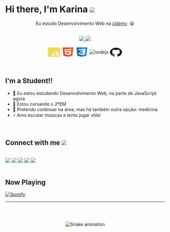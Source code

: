 # Hi there, I'm Karina <img src="https://media.giphy.com/media/12oufCB0MyZ1Go/giphy.gif" width="50">
  <p align="center">Eu estudo Desenvolvimento Web na <a href="https://www.udemy.com/" target="_blank"><i>Udemy</i></a>. 😃️</p>
  <br>

<div align="center">
  <a href="https://github.com/ka3ych">
    <img height="150em" src="https://github-readme-stats.vercel.app/api?username=ka3ych&count_private=true&include_all_commits=true&show_icons=true&theme=dracula&hide_border=false&show_owner=true"/>
    <img height="150em" src="https://github-readme-stats.vercel.app/api/top-langs/?username=ka3ych&theme=dracula&hide_border=false&&layout=compact"/>
  </a>
</div>

<div align="center" valign="top"><br>
  <img align="center" alt="Js" height="30" width="40" src="https://raw.githubusercontent.com/devicons/devicon/master/icons/javascript/javascript-plain.svg">
  <img align="center" alt="HTML" height="30" width="40" src="https://raw.githubusercontent.com/devicons/devicon/master/icons/html5/html5-original.svg">
  <img align="center" alt="CSS" height="30" width="40" src="https://raw.githubusercontent.com/devicons/devicon/master/icons/css3/css3-original.svg">
  <img align="center" alt="nodejs" height="30" width="40" src="https://cdn.worldvectorlogo.com/logos/nodejs-icon.svg">
  <img align="center" alt="github" height="30" width="40" src="https://raw.githubusercontent.com/devicons/devicon/master/icons/github/github-original.svg">
</div><br><br>

## I'm a Student!!

- 🌱 Eu estou estudando Desenvolvimento Web; na parte de JavaScript agora
- 👯 Estou cursando o 2ºEM 
- 🥅 Pretendo continuar na área; mas há também outra opção: medicina
- ⚡ Amo escutar músicas e tento jogar vôlei
<br>

## Connect with me <img src="https://media.giphy.com/media/LnQjpWaON8nhr21vNW/giphy.gif" width="60">
<br>
<a href="https://twitter.com/KarinaYangChen2"><img src="https://img.shields.io/badge/Twitter-1DA1F2?style=for-the-badge&logo=twitter&logoColor=white"></a>
<a href="https://www.instagram.com/ka_ycc/"><img src="https://img.shields.io/badge/Instagram-E4405F?style=for-the-badge&logo=instagram&logoColor=white"></a>
<a href="https://github.com/ka3ych"><img src="https://img.shields.io/badge/GitHub-100000?style=for-the-badge&logo=github&logoColor=white"></a>
<a href="mailto:yangchenkarina@gmail.com"><img src="https://img.shields.io/badge/Gmail-D14836?style=for-the-badge&logo=gmail&logoColor=white"></a>
<a href="https://open.spotify.com/user/31trdllsmgnktortsfht2yk5qzji?si=L_7UbCdXTNilUbwXmdZ-7g"><img src="https://img.shields.io/badge/Spotify-1ED760?&style=for-the-badge&logo=spotify&logoColor=white"></a>
<br><br>

## Now Playing


[![Spotify](https://novatorem-envoy-vc.vercel.app/api/spotify)](https://open.spotify.com/user/31ojwb23shspr6yxfudndihfrvae)

----
<br><br>
<div align="center">
  
  ![Snake animation](https://github.com/danielbped/danielbped/blob/output/github-contribution-grid-snake.svg)
  
</div>


